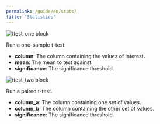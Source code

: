 ```yaml
---
permalink: /guide/en/stats/
title: "Statistics"
---
```


<img class="block" src="{{page.permalink | append: 'ttest_one.png' | relative_url}}" alt="ttest_one block"/>

Run a one-sample t-test.

- **column**: The column containing the values of interest.
- **mean**: The mean to test against.
- **significance**: The significance threshold.

<img class="block" src="{{page.permalink | append: 'ttest_two.png' | relative_url}}" alt="ttest_two block"/>

Run a paired t-test.

- **column_a**: The column containing one set of values.
- **column_b**: The column containing the other set of values.
- **significance**: The significance threshold.
